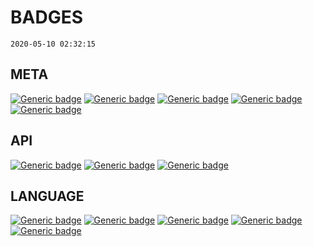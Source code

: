 # BADGES
`2020-05-10 02:32:15`
## META
[![Generic badge](https://img.shields.io/badge/created-2020/05/10%2002:03:15-f05033.svg)](https://shields.io/)
[![Generic badge](https://img.shields.io/badge/file-1-f05033.svg)](https://shields.io/)
[![Generic badge](https://img.shields.io/badge/size-1.03%20KB-f05033.svg)](https://shields.io/)
[![Generic badge](https://img.shields.io/badge/team-HWP%20Labs-f05033.svg)](https://shields.io/)
[![Generic badge](https://img.shields.io/badge/devx-3-f05033.svg)](https://shields.io/)


## API
[![Generic badge](https://img.shields.io/badge/temp-APEX-0093dd.svg)](https://shields.io/)
[![Generic badge](https://img.shields.io/badge/temp-DESKTER-0093dd.svg)](https://shields.io/)
[![Generic badge](https://img.shields.io/badge/temp-MANTIS-0093dd.svg)](https://shields.io/)

## LANGUAGE
[![Generic badge](https://img.shields.io/badge/lang-.html-f16529.svg)](https://shields.io/)
[![Generic badge](https://img.shields.io/badge/lang-.css-2965f1.svg)](https://shields.io/)
[![Generic badge](https://img.shields.io/badge/lang-.js-f9df34.svg)](https://shields.io/)
[![Generic badge](https://img.shields.io/badge/lang-.php-777bb3.svg)](https://shields.io/)
[![Generic badge](https://img.shields.io/badge/lang-.sql-b8d432.svg)](https://shields.io/)


